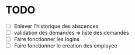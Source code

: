# TODO

- [ ] Enlever l'historique des abscences
- [ ] validation des demandes => liste des demandes
- [ ] Faire fonctionner les logins
- [ ] Faire fonctionner le creation des employee
